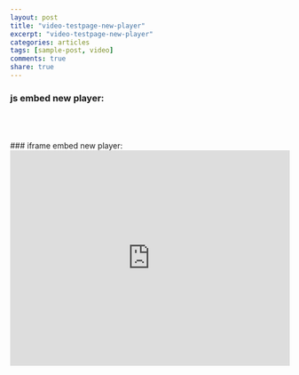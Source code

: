 ```yaml
---
layout: post
title: "video-testpage-new-player"
excerpt: "video-testpage-new-player"
categories: articles
tags: [sample-post, video]
comments: true
share: true
---
```

### js embed new player:
<br>
<div class="apester-media" data-media-id="5de8c6a2b570ff784c25dae2" height="388"></div><script async src="https://static.stg.apester.com/js/sdk/latest/apester-sdk.js"></script>
<br>
<div class="apester-media" data-media-id="5ee0e6bdf5095ace369ff449" height="388"></div><script async src="https://static.stg.apester.com/js/sdk/latest/apester-sdk.js"></script>
<br>
### iframe embed new player:
<iframe height="388" width="100%" style="display: block !important; height: 388px !important; width: 100% !important; max-width: 600px; " scrolling="0" frameBorder="0" allow="autoplay" src="https://renderer.stg.apester.com/v2/5de92b68da7270652daa71d5"></iframe>
